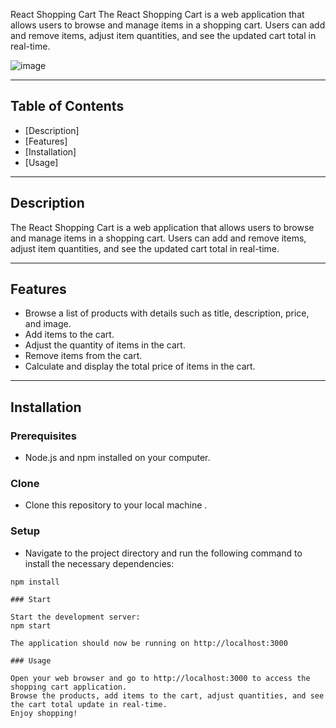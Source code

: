 React Shopping Cart
The React Shopping Cart is a web application that allows users to browse and manage items in a shopping cart. Users can add and remove items, adjust item quantities, and see the updated cart total in real-time.

![image](https://github.com/Aditi22kashyap/React-addTOcart/assets/108919601/46657723-57b3-44e3-b6ab-c6696edfe521)

---

## Table of Contents

- [Description]
- [Features]
- [Installation]
- [Usage]

---

## Description

The React Shopping Cart is a web application that allows users to browse and manage items in a shopping cart. Users can add and remove items, adjust item quantities, and see the updated cart total in real-time.

---

## Features

- Browse a list of products with details such as title, description, price, and image.
- Add items to the cart.
- Adjust the quantity of items in the cart.
- Remove items from the cart.
- Calculate and display the total price of items in the cart.

---

## Installation

### Prerequisites

- Node.js and npm installed on your computer.

### Clone

- Clone this repository to your local machine .

### Setup

- Navigate to the project directory and run the following command to install the necessary dependencies:

```shell
npm install

### Start

Start the development server:
npm start

The application should now be running on http://localhost:3000

### Usage

Open your web browser and go to http://localhost:3000 to access the shopping cart application.
Browse the products, add items to the cart, adjust quantities, and see the cart total update in real-time.
Enjoy shopping!

